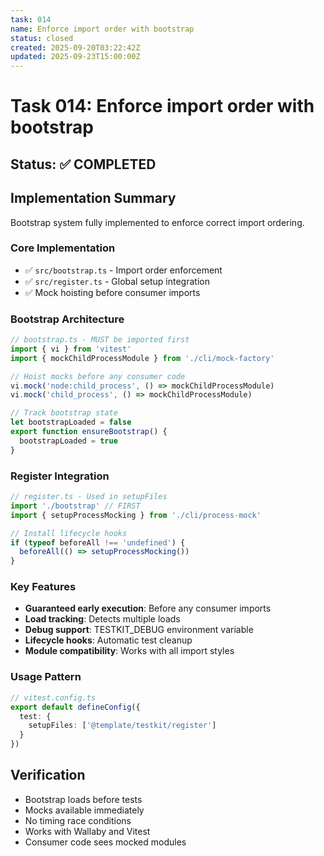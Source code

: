 ```yaml
---
task: 014
name: Enforce import order with bootstrap
status: closed
created: 2025-09-20T03:22:42Z
updated: 2025-09-23T15:00:00Z
---
```


# Task 014: Enforce import order with bootstrap

## Status: ✅ COMPLETED

## Implementation Summary

Bootstrap system fully implemented to enforce correct import ordering.

### Core Implementation
- ✅ `src/bootstrap.ts` - Import order enforcement
- ✅ `src/register.ts` - Global setup integration
- ✅ Mock hoisting before consumer imports

### Bootstrap Architecture
```typescript
// bootstrap.ts - MUST be imported first
import { vi } from 'vitest'
import { mockChildProcessModule } from './cli/mock-factory'

// Hoist mocks before any consumer code
vi.mock('node:child_process', () => mockChildProcessModule)
vi.mock('child_process', () => mockChildProcessModule)

// Track bootstrap state
let bootstrapLoaded = false
export function ensureBootstrap() {
  bootstrapLoaded = true
}
```

### Register Integration
```typescript
// register.ts - Used in setupFiles
import './bootstrap' // FIRST
import { setupProcessMocking } from './cli/process-mock'

// Install lifecycle hooks
if (typeof beforeAll !== 'undefined') {
  beforeAll(() => setupProcessMocking())
}
```

### Key Features
- **Guaranteed early execution**: Before any consumer imports
- **Load tracking**: Detects multiple loads
- **Debug support**: TESTKIT_DEBUG environment variable
- **Lifecycle hooks**: Automatic test cleanup
- **Module compatibility**: Works with all import styles

### Usage Pattern
```typescript
// vitest.config.ts
export default defineConfig({
  test: {
    setupFiles: ['@template/testkit/register']
  }
})
```

## Verification
- Bootstrap loads before tests
- Mocks available immediately
- No timing race conditions
- Works with Wallaby and Vitest
- Consumer code sees mocked modules